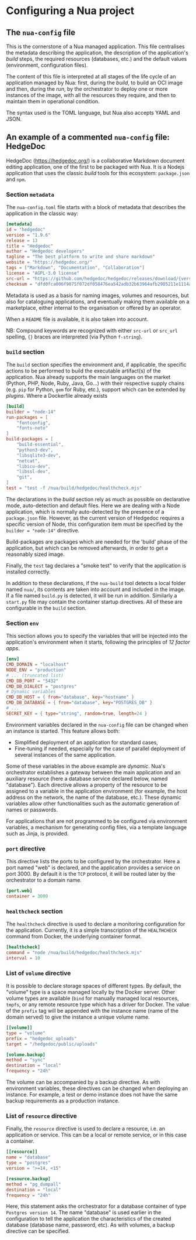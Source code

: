# Configuring a Nua project

## The `nua-config` file

This is the cornerstone of a Nua managed application. This file centralises the metadata describing the application, the description of the application's _build_ steps, the required resources (databases, etc.) and the default values (environment, configuration files).

The content of this file is interpreted at all stages of the life cycle of an application managed by Nua: first, during the *build*, to build an OCI image and then, during the *run*, by the orchestrator to deploy one or more instances of the image, with all the resources they require, and then to maintain them in operational condition.

The syntax used is the TOML language, but Nua also accepts YAML and JSON.

## An example of a commented `nua-config` file: **HedgeDoc**

HedgeDoc (<https://hedgedoc.org/>) is a collaborative Markdown document editing application, one of the first to be packaged with Nua. It is a Nodejs application that uses the classic *build* tools for this ecosystem: `package.json` and `npm`.

### Section `metadata`

The `nua-config.toml` file starts with a block of metadata that describes the application in the classic way:

```toml
[metadata]
id = "hedgedoc"
version = "1.9.6"
release = 13
title = "Hedgedoc"
author = "Hedgedoc developers"
tagline = "The best platform to write and share markdown"
website = "https://hedgedoc.org/"
tags = ["Markdown", "Documentation", "Collaboration"]
license = "AGPL-3.0 license"
src-url = "https://github.com/hedgedoc/hedgedoc/releases/download/{version}/hedgedoc-{version}.tar.gz"
checksum = "dfd0fca006f9075f072df058476ea542adb32b63964afb2985211e1114ab333e"
```

Metadata is used as a basis for naming images, volumes and resources, but also for cataloguing applications, and eventually making them available on a marketplace, either internal to the organisation or offered by an operator.

When a `README` file is available, it is also taken into account.

NB: Compound keywords are recognized with either `src-url` or `src_url` spelling, `{}` braces are interpreted (via Python `f-string`).

### `build` section

The `build` section specifies the environment and, if applicable, the specific actions to be performed to build the executable artifact(s) of the application. Nua already supports the main languages on the market (Python, PHP, Node, Ruby, Java, Go...) with their respective supply chains (e.g. `pip` for Python, `gem` for Ruby, etc.), support which can be extended by *plugins*. Where a Dockerfile already exists

```toml
[build]
builder = "node-14"
run-packages = [
    "fontconfig",
    "fonts-noto"
]
build-packages = [
    "build-essential",
    "python3-dev",
    "libsqlite3-dev",
    "netcat",
    "libicu-dev",
    "libssl-dev",
    "git",
]
test = "test -f /nua/build/hedgedoc/healthcheck.mjs"
```

The declarations in the _build_ section rely as much as possible on declarative mode, auto-detection and default files. Here we are dealing with a Node application, which is normally auto-detected by the presence of a `package.json` file. However, as the current version of Hedgedoc requires a specific version of Node, this configuration item must be specified by the `builder = "node-14"` directive.

Build-packages are packages which are needed for the 'build' phase of the application, but which can be removed afterwards, in order to get a reasonably sized image.

Finally, the `test` tag declares a "smoke test" to verify that the application is installed correctly.

In addition to these declarations, if the `nua-build` tool detects a local folder named `nua/`, its contents are taken into account and included in the image. If a file named `build.py` is detected, it will be run in addition. Similarly a `start.py` file may contain the container startup directives. All of these are configurable in the `build` section.


### Section `env`

This section allows you to specify the variables that will be injected into the application's environment when it starts, following the principles of *12 factor apps*.

```toml
[env]
CMD_DOMAIN = "localhost"
NODE_ENV = "production"
# ... (truncated list)
CMD_DB_PORT = "5432"
CMD_DB_DIALECT = "postgres"
# Dynamic variables
CMD_DB_HOST = { from="database", key="hostname" }
CMD_DB_DATABASE = { from="database", key="POSTGRES_DB" }
# ...
SECRET_KEY = { type="string", random=true, length=24 }
```

Environment variables declared in the `nua-config` file can be changed when an instance is started. This feature allows both:

- Simplified deployment of an application for standard cases,
- Fine-tuning if needed, especially for the case of parallel deployment of several instances of the same application.

Some of these variables in the above example are *dynamic*. Nua's orchestrator establishes a gateway between the main application and an auxiliary resource (here a database service declared below, named "database"). Each directive allows a property of the resource to be assigned to a variable in the application environment (for example, the host address on the network, the name of the database, etc.). These dynamic variables allow other functionalities such as the automatic generation of names or passwords.

For applications that are not programmed to be configured via environment variables, a mechanism for generating config files, via a template language such as Jinja, is provided.

### `port` directive

This directive lists the ports to be configured by the orchestrator. Here a port named "web" is declared, and the application provides a service on port 3000. By default it is the `TCP` protocol, it will be routed later by the orchestrator to a domain name.

```toml
[port.web]
container = 3000
```

### `healthcheck` section

The `healthcheck` directive is used to declare a monitoring configuration for the application. Currently, it is a simple transcription of the `HEALTHCHECK` command from Docker, the underlying container format.

```toml
[healthcheck]
command = "node /nua/build/hedgedoc/healthcheck.mjs"
interval = 10
```

### List of `volume` directive

It is possible to declare storage spaces of different types. By default, the "volume" type is a space managed locally by the Docker server. Other volume types are available (`bind` for manually managed local resources, `tmpfs`, or any remote resource type which has a driver for Docker. The value of the `prefix` tag will be appended with the instance name (name of the domain served) to give the instance a unique volume name.

```toml
[[volume]]
type = "volume"
prefix = "hedgedoc_uploads"
target = "/hedgedoc/public/uploads"

[volume.backup]
method = "sync"
destination = "local"
frequency = "24h"
```

The volume can be accompanied by a backup directive. As with environment variables, these directives can be changed when deploying an instance. For example, a test or demo instance does not have the same backup requirements as a production instance.

### List of `resource` directive

Finally, the `resource` directive is used to declare a resource, i.e. an application or service. This can be a local or remote service, or in this case a container.

```toml
[[resource]]
name = "database"
type = "postgres"
version = ">=14, <15"

[resource.backup]
method = "pg_dumpall"
destination = "local"
frequency = "24h"
```

Here, this statement asks the orchestrator for a database container of type `Postgres version 14`. The name "database" is used earlier in the configuration to tell the application the characteristics of the created database (database name, password, etc). As with volumes, a backup directive can be specified.
